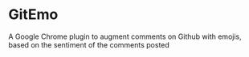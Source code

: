 # GitEmo
A Google Chrome plugin to augment comments on Github with emojis, based on the sentiment of the comments posted
